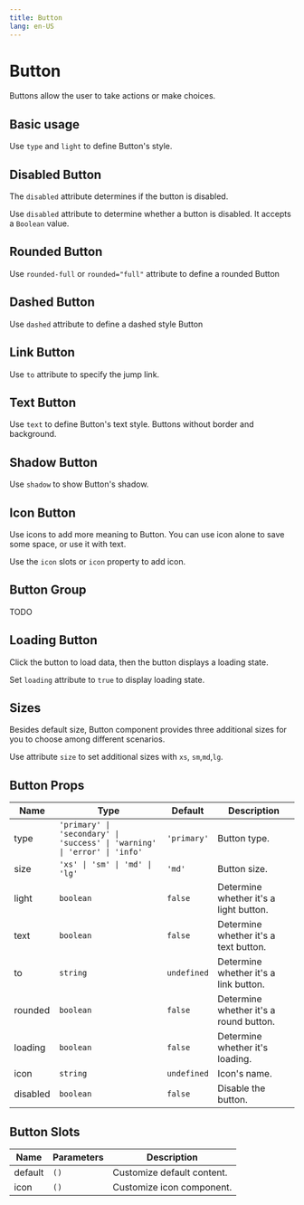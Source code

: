 ```yaml
---
title: Button
lang: en-US
---
```


# Button <update-badge/>

Buttons allow the user to take actions or make choices.

## Basic usage

Use `type` and `light` to define Button's style.

<demo src="../example/button/basic.vue"></demo>

## Disabled Button

The `disabled` attribute determines if the button is disabled.

Use `disabled` attribute to determine whether a button is disabled. It accepts a `Boolean` value.

<demo src="../example/button/disable.vue"></demo>

## Rounded Button

Use `rounded-full` or `rounded="full"` attribute to define a rounded Button

<demo src="../example/button/round.vue"></demo>

## Dashed Button

Use `dashed` attribute to define a dashed style Button

<demo src="../example/button/dashed.vue"></demo>

## Link Button

Use `to` attribute to specify the jump link.

<demo src="../example/button/link.vue"></demo>

## Text Button

Use `text` to define Button's text style. Buttons without border and background.

<demo src="../example/button/text.vue"></demo>


## Shadow Button

Use `shadow` to show Button's shadow.

<demo src="../example/button/shadow.vue"></demo>

## Icon Button

Use icons to add more meaning to Button. You can use icon alone to save some space, or use it with text.

Use the `icon` slots or `icon` property to add icon.

<demo src="../example/button/icon.vue"></demo>

## Button Group

TODO

## Loading Button

Click the button to load data, then the button displays a loading state.

Set `loading` attribute to `true` to display loading state.

<demo src="../example/button/loading.vue"></demo>

## Sizes

Besides default size, Button component provides three additional sizes for you to choose among different scenarios.

Use attribute `size` to set additional sizes with `xs`, `sm`,`md`,`lg`.

<demo src="../example/button/size.vue"></demo>

## Button Props
| Name | Type | Default | Description |
| --- | --- | --- | --- |
| type | `'primary' \| 'secondary' \| 'success' \| 'warning' \| 'error' \| 'info'` | `'primary'` | Button type. |
| size | `'xs' \| 'sm' \| 'md' \| 'lg'` | `'md'` | Button size.  |
| light | `boolean` | `false` |  Determine whether it's a light button.  |
| text | `boolean` | `false` | Determine whether it's a text button. |
| to | `string` | `undefined` | Determine whether it's a link button. |
| rounded | `boolean` | `false` | Determine whether it's a round button. |
| loading | `boolean` | `false` | Determine whether it's loading.  |
| icon | `string` | `undefined` | Icon's name.  |
| disabled | `boolean` | `false` | Disable the button. |



## Button Slots

| Name | Parameters | Description | 
| --- | --- | --- |
| default | `()` | Customize default content. |
| icon | `()` | Customize icon component. |
